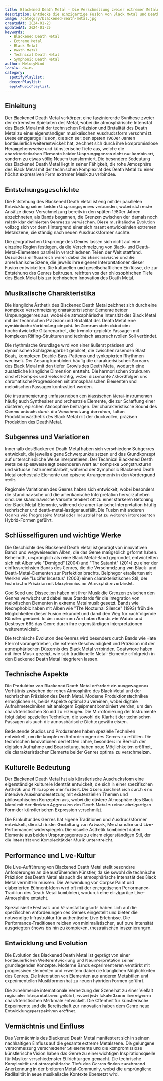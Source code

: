 ```yaml
---
title: Blackened Death Metal - Die Verschmelzung zweier extremer Metalwelten
description: Entdecke die einzigartige Fusion von Black Metal und Death Metal - Eine der intensivsten Ausdrucksformen extremer Musik
image: /category/blackened-death-metal.jpg
createdAt: 2024-01-20
updatedAt: 2024-01-20
keywords:
  - Blackened Death Metal
  - Extreme Metal
  - Black Metal
  - Death Metal
  - Technical Death Metal
  - Symphonic Death Metal
author: MelodyMind
locale: de-DE
category:
  spotifyPlaylist: 
  deezerPlaylist: 
  appleMusicPlaylist: 
---
```


## Einleitung

Der Blackened Death Metal verkörpert eine faszinierende Synthese zweier der extremsten Spielarten des Metal, wobei die atmosphärische Intensität des Black Metal mit der technischen Präzision und Brutalität des Death Metal zu einer eigenständigen musikalischen Ausdrucksform verschmilzt. Diese einzigartige Fusion, die sich seit den späten 1980er Jahren kontinuierlich weiterentwickelt hat, zeichnet sich durch ihre kompromisslose Herangehensweise und künstlerische Tiefe aus, welche die charakteristischen Elemente beider Ursprungsgenres nicht nur kombiniert, sondern zu etwas völlig Neuem transformiert. Die besondere Bedeutung des Blackened Death Metal liegt in seiner Fähigkeit, die rohe Atmosphäre des Black Metal mit der technischen Komplexität des Death Metal zu einer höchst expressiven Form extremer Musik zu verbinden.

## Entstehungsgeschichte

Die Entstehung des Blackened Death Metal ist eng mit der parallelen Entwicklung seiner beiden Ursprungsgenres verbunden, wobei sich erste Ansätze dieser Verschmelzung bereits in den späten 1980er Jahren abzeichneten, als Bands begannen, die Grenzen zwischen den damals noch relativ klar definierten Genres zu verwischen. Diese musikalische Evolution vollzog sich vor dem Hintergrund einer sich rasant entwickelnden extremen Metalszene, die ständig nach neuen Ausdrucksformen suchte.

Die geografischen Ursprünge des Genres lassen sich nicht auf eine einzelne Region festlegen, da die Verschmelzung von Black- und Death-Metal-Elementen parallel in verschiedenen Teilen der Welt stattfand. Besonders einflussreich waren dabei die skandinavische und die amerikanische Szene, die jeweils ihre eigenen Interpretationen dieser Fusion entwickelten. Die kulturellen und gesellschaftlichen Einflüsse, die zur Entstehung des Genres beitrugen, reichten von der philosophischen Tiefe des Black Metal bis zur technischen Innovation des Death Metal.

## Musikalische Charakteristika

Die klangliche Ästhetik des Blackened Death Metal zeichnet sich durch eine komplexe Verschmelzung charakteristischer Elemente beider Ursprungsgenres aus, wobei die atmosphärische Intensität des Black Metal mit der technischen Präzision und Brutalität des Death Metal eine symbiotische Verbindung eingeht. Im Zentrum steht dabei eine hochentwickelte Gitarrenarbeit, die tremolo-gepickte Passagen mit komplexen Riffing-Strukturen und technisch anspruchsvollen Soli verbindet.

Die rhythmische Grundlage wird von einer äußerst präzisen und dynamischen Schlagzeugarbeit gebildet, die zwischen rasenden Blast Beats, komplexen Double-Bass-Patterns und synkopierten Rhythmen wechselt. Der Gesang kombiniert häufig die charakteristischen Screams des Black Metal mit den tiefen Growls des Death Metal, wodurch eine zusätzliche klangliche Dimension entsteht. Die harmonischen Strukturen sind oft komplex und vielschichtig, wobei dissonante Akkordfolgen und chromatische Progressionen mit atmosphärischen Elementen und melodischen Passagen kontrastiert werden.

Die Instrumentierung umfasst neben den klassischen Metal-Instrumenten häufig auch Synthesizer und orchestrale Elemente, die zur Schaffung einer düsteren, epischen Atmosphäre beitragen. Der charakteristische Sound des Genres entsteht durch die Verschmelzung der rohen, kalten Produktionsästhetik des Black Metal mit der druckvollen, präzisen Produktion des Death Metal.

## Subgenres und Variationen

Innerhalb des Blackened Death Metal haben sich verschiedene Subgenres entwickelt, die jeweils eigene Schwerpunkte setzen und das Grundkonzept auf unterschiedliche Weise interpretieren. Der Technical Blackened Death Metal beispielsweise legt besonderen Wert auf komplexe Songstrukturen und virtuose Instrumentalarbeit, während der Symphonic Blackened Death Metal orchestrale Elemente und epische Arrangements in den Vordergrund stellt.

Regionale Variationen des Genres haben sich entwickelt, wobei besonders die skandinavische und die amerikanische Interpretation hervorzuheben sind. Die skandinavische Variante tendiert oft zu einer stärkeren Betonung der Black Metal-Elemente, während die amerikanische Interpretation häufig technischer und death-metal-lastiger ausfällt. Die Fusion mit anderen Genres wie Progressive Metal oder Industrial hat zu weiteren interessanten Hybrid-Formen geführt.

## Schlüsselfiguren und wichtige Werke

Die Geschichte des Blackened Death Metal ist geprägt von innovativen Bands und wegweisenden Alben, die das Genre maßgeblich geformt haben. Behemoth, ursprünglich als reine Black Metal-Band gegründet, entwickelten sich mit Alben wie "Demigod" (2004) und "The Satanist" (2014) zu einer der einflussreichsten Bands des Genres, die die Verschmelzung von Black- und Death-Metal-Elementen zur Perfektion brachte. Belphegor etablierten mit Werken wie "Lucifer Incestus" (2003) einen charakteristischen Stil, der technische Präzision mit blasphemischer Atmosphäre verbindet.

God Seed und Dissection haben mit ihrer Musik die Grenzen zwischen den Genres verwischt und dabei neue Standards für die Integration von melodischen Elementen in extreme Metalmusik gesetzt. Bands wie Necrophobic haben mit Alben wie "The Nocturnal Silence" (1993) früh die Möglichkeiten dieser Fusion erkundet und damit den Weg für nachfolgende Künstler geebnet. In der modernen Ära haben Bands wie Watain und Destroyer 666 das Genre durch ihre eigenständigen Interpretationen weiterentwickelt.

Die technische Evolution des Genres wird besonders durch Bands wie Hate Eternal vorangetrieben, die extreme Geschwindigkeit und Präzision mit der atmosphärischen Düsternis des Black Metal verbinden. Goatwhore haben mit ihrer Musik gezeigt, wie sich traditionelle Metal-Elemente erfolgreich in den Blackened Death Metal integrieren lassen.

## Technische Aspekte

Die Produktion von Blackened Death Metal erfordert ein ausgewogenes Verhältnis zwischen der rohen Atmosphäre des Black Metal und der technischen Präzision des Death Metal. Moderne Produktionstechniken ermöglichen es, beide Aspekte optimal zu vereinen, wobei digitale Aufnahmetechniken mit analogem Equipment kombiniert werden, um den charakteristischen Sound zu erzeugen. Die Mikrofonierung der Instrumente folgt dabei speziellen Techniken, die sowohl die Klarheit der technischen Passagen als auch die atmosphärische Dichte gewährleisten.

Bedeutende Studios und Produzenten haben spezielle Techniken entwickelt, um die komplexen Anforderungen des Genres zu erfüllen. Die technischen Innovationen der letzten Jahre, besonders im Bereich der digitalen Aufnahme und Bearbeitung, haben neue Möglichkeiten eröffnet, die charakteristischen Elemente beider Genres optimal zu verschmelzen.

## Kulturelle Bedeutung

Der Blackened Death Metal hat als künstlerische Ausdrucksform eine eigenständige kulturelle Identität entwickelt, die sich in einer spezifischen Ästhetik und Philosophie manifestiert. Die Szene zeichnet sich durch eine intensive Auseinandersetzung mit existenziellen Themen und philosophischen Konzepten aus, wobei die düstere Atmosphäre des Black Metal mit der direkten Aggression des Death Metal zu einer einzigartigen Form der künstlerischen Expression verschmilzt.

Die Fankultur des Genres hat eigene Traditionen und Ausdrucksformen entwickelt, die sich in der Gestaltung von Artwork, Merchandise und Live-Performances widerspiegeln. Die visuelle Ästhetik kombiniert dabei Elemente aus beiden Ursprungsgenres zu einem eigenständigen Stil, der die Intensität und Komplexität der Musik unterstreicht.

## Performance und Live-Kultur

Die Live-Aufführung von Blackened Death Metal stellt besondere Anforderungen an die ausführenden Künstler, da sie sowohl die technische Präzision des Death Metal als auch die atmosphärische Intensität des Black Metal vermitteln müssen. Die Verwendung von Corpse Paint und elaborierten Bühnenbildern wird oft mit der energetischen Performance-Tradition des Death Metal kombiniert, wodurch eine einzigartige Live-Atmosphäre entsteht.

Spezialisierte Festivals und Veranstaltungsorte haben sich auf die spezifischen Anforderungen des Genres eingestellt und bieten die notwendige Infrastruktur für authentische Live-Erlebnisse. Die Performance-Traditionen reichen von minimalistischen, auf pure Intensität ausgelegten Shows bis hin zu komplexen, theatralischen Inszenierungen.

## Entwicklung und Evolution

Die Evolution des Blackened Death Metal ist geprägt von einer kontinuierlichen Weiterentwicklung und Neuinterpretation seiner grundlegenden Konzepte. Moderne Bands experimentieren verstärkt mit progressiven Elementen und erweitern dabei die klanglichen Möglichkeiten des Genres. Die Integration von Elementen aus anderen Metalstilen und experimentellen Musikformen hat zu neuen hybriden Formen geführt.

Die zunehmende internationale Vernetzung der Szene hat zu einer Vielfalt regionaler Interpretationen geführt, wobei jede lokale Szene ihre eigenen charakteristischen Merkmale entwickelt. Die Offenheit für künstlerische Experimente und die Bereitschaft zur Innovation haben dem Genre neue Entwicklungsperspektiven eröffnet.

## Vermächtnis und Einfluss

Das Vermächtnis des Blackened Death Metal manifestiert sich in seinem nachhaltigen Einfluss auf die gesamte extreme Metalszene. Die gelungene Verschmelzung verschiedener Stilelemente und die kompromisslose künstlerische Vision haben das Genre zu einer wichtigen Inspirationsquelle für Musiker verschiedenster Stilrichtungen gemacht. Die technische Komplexität und atmosphärische Tiefe des Genres finden zunehmend Anerkennung in der breiteren Metal-Community, wobei die ursprüngliche Radikalität in neue musikalische Kontexte übersetzt wird.
